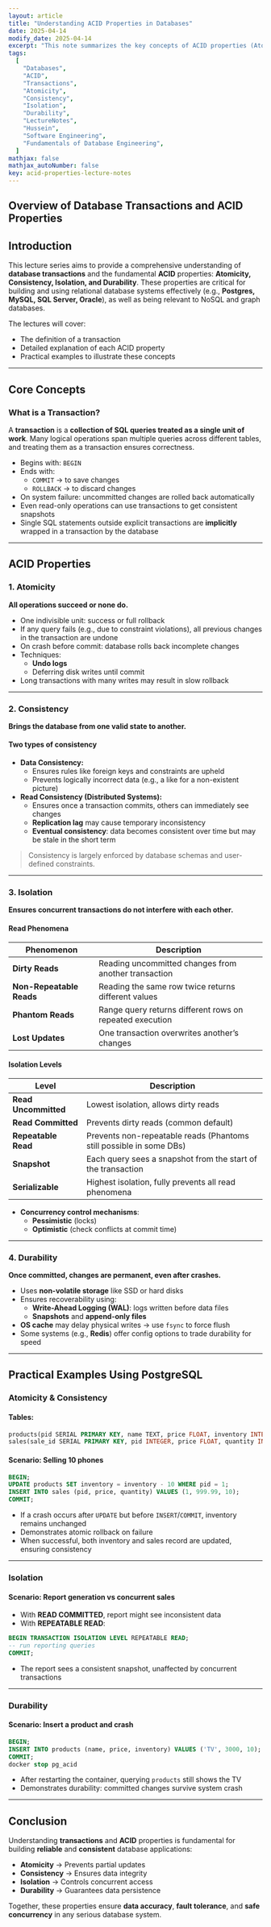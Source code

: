 ```yaml
---
layout: article
title: "Understanding ACID Properties in Databases"
date: 2025-04-14
modify_date: 2025-04-14
excerpt: "This note summarizes the key concepts of ACID properties (Atomicity, Consistency, Isolation, Durability) in database transactions and the definition of a transaction itself."
tags:
  [
    "Databases",
    "ACID",
    "Transactions",
    "Atomicity",
    "Consistency",
    "Isolation",
    "Durability",
    "LectureNotes",
    "Hussein",
    "Software Engineering",
    "Fundamentals of Database Engineering",
  ]
mathjax: false
mathjax_autoNumber: false
key: acid-properties-lecture-notes
---
```


## Overview of Database Transactions and ACID Properties

## Introduction

This lecture series aims to provide a comprehensive understanding of **database transactions** and the fundamental **ACID** properties: **Atomicity, Consistency, Isolation, and Durability**. These properties are critical for building and using relational database systems effectively (e.g., **Postgres, MySQL, SQL Server, Oracle**), as well as being relevant to NoSQL and graph databases.

The lectures will cover:

- The definition of a transaction
- Detailed explanation of each ACID property
- Practical examples to illustrate these concepts

---

## Core Concepts

### What is a Transaction?

A **transaction** is a **collection of SQL queries treated as a single unit of work**. Many logical operations span multiple queries across different tables, and treating them as a transaction ensures correctness.

- Begins with: `BEGIN`
- Ends with:
  - `COMMIT` → to save changes
  - `ROLLBACK` → to discard changes
- On system failure: uncommitted changes are rolled back automatically
- Even read-only operations can use transactions to get consistent snapshots
- Single SQL statements outside explicit transactions are **implicitly** wrapped in a transaction by the database

---

## ACID Properties

### 1. Atomicity

**All operations succeed or none do.**

- One indivisible unit: success or full rollback
- If any query fails (e.g., due to constraint violations), all previous changes in the transaction are undone
- On crash before commit: database rolls back incomplete changes
- Techniques:
  - **Undo logs**
  - Deferring disk writes until commit
- Long transactions with many writes may result in slow rollback

---

### 2. Consistency

**Brings the database from one valid state to another.**

#### Two types of consistency

- **Data Consistency:**
  - Ensures rules like foreign keys and constraints are upheld
  - Prevents logically incorrect data (e.g., a like for a non-existent picture)
- **Read Consistency (Distributed Systems):**
  - Ensures once a transaction commits, others can immediately see changes
  - **Replication lag** may cause temporary inconsistency
  - **Eventual consistency**: data becomes consistent over time but may be stale in the short term

> Consistency is largely enforced by database schemas and user-defined constraints.

---

### 3. Isolation

**Ensures concurrent transactions do not interfere with each other.**

#### Read Phenomena

| Phenomenon               | Description                                              |
| ------------------------ | -------------------------------------------------------- |
| **Dirty Reads**          | Reading uncommitted changes from another transaction     |
| **Non-Repeatable Reads** | Reading the same row twice returns different values      |
| **Phantom Reads**        | Range query returns different rows on repeated execution |
| **Lost Updates**         | One transaction overwrites another’s changes             |

#### Isolation Levels

| Level                | Description                                                         |
| -------------------- | ------------------------------------------------------------------- |
| **Read Uncommitted** | Lowest isolation, allows dirty reads                                |
| **Read Committed**   | Prevents dirty reads (common default)                               |
| **Repeatable Read**  | Prevents non-repeatable reads (Phantoms still possible in some DBs) |
| **Snapshot**         | Each query sees a snapshot from the start of the transaction        |
| **Serializable**     | Highest isolation, fully prevents all read phenomena                |

- **Concurrency control mechanisms**:
  - **Pessimistic** (locks)
  - **Optimistic** (check conflicts at commit time)

---

### 4. Durability

**Once committed, changes are permanent, even after crashes.**

- Uses **non-volatile storage** like SSD or hard disks
- Ensures recoverability using:
  - **Write-Ahead Logging (WAL)**: logs written before data files
  - **Snapshots** and **append-only files**
- **OS cache** may delay physical writes → use `fsync` to force flush
- Some systems (e.g., **Redis**) offer config options to trade durability for speed

---

## Practical Examples Using PostgreSQL

### Atomicity & Consistency

#### **Tables:**

```sql
products(pid SERIAL PRIMARY KEY, name TEXT, price FLOAT, inventory INTEGER)
sales(sale_id SERIAL PRIMARY KEY, pid INTEGER, price FLOAT, quantity INTEGER)
```

#### **Scenario: Selling 10 phones**

```sql
BEGIN;
UPDATE products SET inventory = inventory - 10 WHERE pid = 1;
INSERT INTO sales (pid, price, quantity) VALUES (1, 999.99, 10);
COMMIT;
```

- If a crash occurs after `UPDATE` but before `INSERT`/`COMMIT`, inventory remains unchanged
- Demonstrates atomic rollback on failure
- When successful, both inventory and sales record are updated, ensuring consistency

---

### Isolation

#### **Scenario: Report generation vs concurrent sales**

- With **READ COMMITTED**, report might see inconsistent data
- With **REPEATABLE READ**:

```sql
BEGIN TRANSACTION ISOLATION LEVEL REPEATABLE READ;
-- run reporting queries
COMMIT;
```

- The report sees a consistent snapshot, unaffected by concurrent transactions

---

### Durability

#### **Scenario: Insert a product and crash**

```sql
BEGIN;
INSERT INTO products (name, price, inventory) VALUES ('TV', 3000, 10);
COMMIT;
docker stop pg_acid
```

- After restarting the container, querying `products` still shows the TV
- Demonstrates durability: committed changes survive system crash

---

## Conclusion

Understanding **transactions** and **ACID** properties is fundamental for building **reliable** and **consistent** database applications:

- **Atomicity** → Prevents partial updates
- **Consistency** → Ensures data integrity
- **Isolation** → Controls concurrent access
- **Durability** → Guarantees data persistence

Together, these properties ensure **data accuracy**, **fault tolerance**, and **safe concurrency** in any serious database system.
